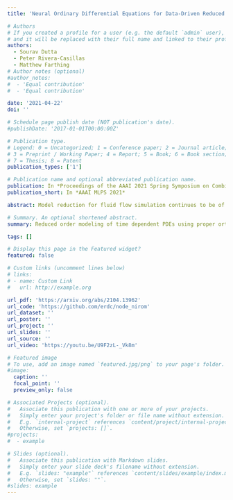 ```yaml
---
title: 'Neural Ordinary Differential Equations for Data-Driven Reduced Order Modeling of Environmental Hydrodynamics'

# Authors
# If you created a profile for a user (e.g. the default `admin` user), write the username (folder name) here
# and it will be replaced with their full name and linked to their profile.
authors:
  - Sourav Dutta
  - Peter Rivera-Casillas
  - Matthew Farthing
# Author notes (optional)
#author_notes:
#  - 'Equal contribution'
#  - 'Equal contribution'

date: '2021-04-22'
doi: ''

# Schedule page publish date (NOT publication's date).
#publishDate: '2017-01-01T00:00:00Z'

# Publication type.
# Legend: 0 = Uncategorized; 1 = Conference paper; 2 = Journal article;
# 3 = Preprint / Working Paper; 4 = Report; 5 = Book; 6 = Book section;
# 7 = Thesis; 8 = Patent
publication_types: ['1']

# Publication name and optional abbreviated publication name.
publication: In *Proceedings of the AAAI 2021 Spring Symposium on Combining Artificial Intelligence and Machine Learning with Physical Sciences*
publication_short: In *AAAI MLPS 2021*

abstract: Model reduction for fluid flow simulation continues to be of great interest across a number of scientific and engineering fields. Here, we explore the use of Neural Ordinary Differential Equations, a recently introduced family of continuous-depth, differentiable networks (Chen et al. 2018), as a way to propagate latent-space dynamics in reduced order models. We compare their behavior with two classical non-intrusive methods based on proper orthogonal decomposition and radial basis function interpolation as well as dynamic mode decomposition. The test problems we consider include incompressible flow around a cylinder as well as real-world applications of shallow water hydrodynamics in riverine and estuarine systems. Our findings indicate that Neural ODEs provide an elegant framework for stable and accurate evolution of latent-space dynamics with a promising potential of extrapolatory predictions. However, in order to facilitate their widespread adoption for large-scale systems, significant effort needs to be directed at accelerating their training times. This will enable amore comprehensive exploration of the hyperparameter space for building generalizable Neural ODE approximations over a wide range of system dynamics.

# Summary. An optional shortened abstract.
summary: Reduced order modeling of time dependent PDEs using proper orthogonal decomposition and neural ordinary differental equations.

tags: []

# Display this page in the Featured widget?
featured: false

# Custom links (uncomment lines below)
# links:
# - name: Custom Link
#   url: http://example.org

url_pdf: 'https://arxiv.org/abs/2104.13962'
url_code: 'https://github.com/erdc/node_nirom'
url_dataset: ''
url_poster: ''
url_project: ''
url_slides: ''
url_source: ''
url_video: 'https://youtu.be/U9F2zL-_Vk8m'

# Featured image
# To use, add an image named `featured.jpg/png` to your page's folder.
#image:
  caption: ''
  focal_point: ''
  preview_only: false

# Associated Projects (optional).
#   Associate this publication with one or more of your projects.
#   Simply enter your project's folder or file name without extension.
#   E.g. `internal-project` references `content/project/internal-project/index.md`.
#   Otherwise, set `projects: []`.
#projects:
#  - example

# Slides (optional).
#   Associate this publication with Markdown slides.
#   Simply enter your slide deck's filename without extension.
#   E.g. `slides: "example"` references `content/slides/example/index.md`.
#   Otherwise, set `slides: ""`.
#slides: example
---
```

